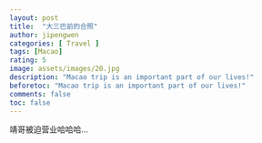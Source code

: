 ```yaml
---
layout: post
title:  "大三巴前的合照"
author: jipengwen
categories: [ Travel ]
tags: [Macao]
rating: 5
image: assets/images/20.jpg
description: "Macao trip is an important part of our lives!"
beforetoc: "Macao trip is an important part of our lives!"
comments: false
toc: false
---
```


靖哥被迫营业哈哈哈...
